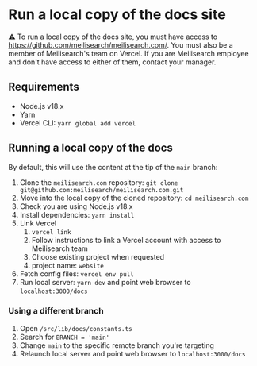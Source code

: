 # Run a local copy of the docs site

⚠️ To run a local copy of the docs site, you must have access to https://github.com/meilisearch/meilisearch.com/. You must also be a member of Meilisearch's team on Vercel. If you are Meilisearch employee and don't have access to either of them, contact your manager.

## Requirements

- Node.js v18.x
- Yarn
- Vercel CLI: `yarn global add vercel`

## Running a local copy of the docs

By default, this will use the content at the tip of the `main` branch:

1. Clone the `meilisearch.com` repository: `git clone git@github.com:meilisearch/meilisearch.com.git`
2. Move into the local copy of the cloned repository: `cd meilisearch.com`
3. Check you are using Node.js v18.x
4. Install dependencies: `yarn install`
5. Link Vercel
   1. `vercel link`
   2. Follow instructions to link a Vercel account with access to Meilisearch team
   3. Choose existing project when requested
   4. project name: `website`
6. Fetch config files: `vercel env pull`
7. Run local server: `yarn dev` and point web browser to `localhost:3000/docs`

### Using a different branch

1. Open `/src/lib/docs/constants.ts`
2. Search for `BRANCH = 'main'`
3. Change `main` to the specific remote branch you're targeting
4. Relaunch local server and point web browser to `localhost:3000/docs`
